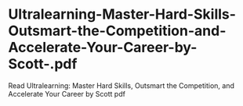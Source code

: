 # Ultralearning-Master-Hard-Skills-Outsmart-the-Competition-and-Accelerate-Your-Career-by-Scott-.pdf
Read Ultralearning: Master Hard Skills, Outsmart the Competition, and Accelerate Your Career by Scott  pdf
